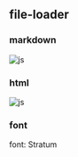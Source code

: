 ## file-loader

<!-- block-start: grid -->

<!-- block-start: column -->

### markdown

![js](../assets/js.jpg)

<!-- block-end -->
<!-- block-start: column -->

### html

<p><img src="../assets/js.jpg" alt="js" /></p>

<!-- block-end -->
<!-- block-end -->

### font

<p class="file-loader-font">font: Stratum</p>
